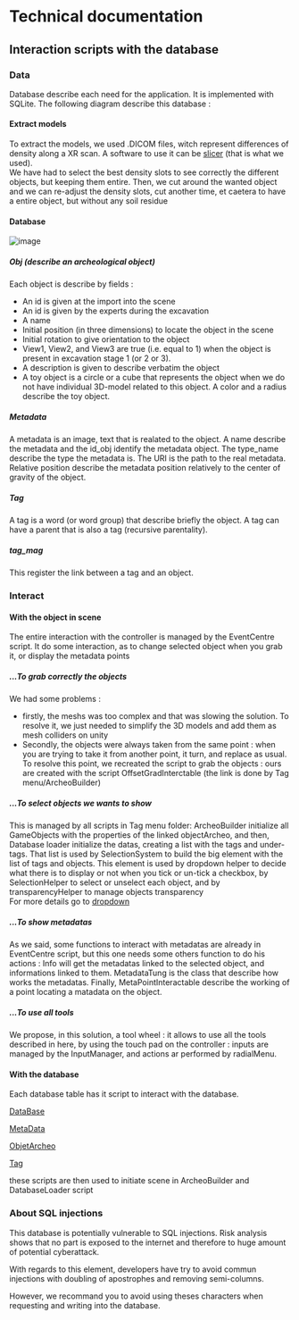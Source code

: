 # Technical documentation

## Interaction scripts with the database

### Data

Database describe each need for the application. It is implemented with SQLite. The following diagram describe this database : 

#### Extract models
To extract the models, we used .DICOM files, witch represent differences of density along a XR scan. A software to use it can be [slicer](https://www.slicer.org/) (that is what we used).</br>
We have had to select the best density slots to see correctly the different objects, but keeping them entire. Then, we cut around the wanted object and we can re-adjust the density slots, cut another time, et caetera to have a entire object, but without any soil residue

#### Database

![image](./img/db.png)

##### Obj (describe an archeological object)
Each object is describe by fields :
- An id is given at the import into the scene
- An id is given by the experts during the excavation
- A name
- Initial position (in three dimensions) to locate the object in the scene
- Initial rotation to give orientation to the object
- View1, View2, and View3 are true (i.e. equal to 1) when the object is present in excavation stage 1 (or 2 or 3).
- A description is given to describe verbatim the object
- A toy object is a circle or a cube that represents the object when we do not have individual 3D-model related to this object. A color and a radius describe the toy object.

##### Metadata
A metadata is an image, text that is realated to the object. A name describe the metadata and the id_obj identify the metadata object. The type_name describe the type the metadata is. The URI is the path to the real metadata. Relative position describe the metadata position relatively to the center of gravity of the object.

##### Tag
A tag is a word (or word group) that describe briefly the object. A tag can have a parent that is also a tag (recursive parentality).

##### tag_mag
This register the link between a tag and an object.

### Interact

#### With the object in scene
The entire interaction with the controller is managed by the EventCentre script. It do some interaction, as to change selected object when you grab it, or display the metadata points 

##### ...To grab correctly the objects
We had some problems : 
* firstly, the meshs was too complex and that was slowing the solution. To resolve it, we just needed to simplify the 3D models and add them as mesh colliders on unity
* Secondly, the objects were always taken from the same point : when you are trying to take it from another point, it turn, and replace as usual. To resolve this point, we recreated the script to grab the objects : ours are created with the script OffsetGradInterctable (the link is done by Tag menu/ArcheoBuilder) 

##### ...To select objects we wants to show

This is managed by all scripts in Tag menu folder: ArcheoBuilder initialize all GameObjects with the properties of the linked objectArcheo, and then, Database loader initialize the datas, creating a list with the tags and under-tags. That list is used by SelectionSystem to build the big element with the list of tags and objects. This element is used by dropdown helper to decide what there is to display or not when you tick or un-tick a checkbox, by SelectionHelper to select or unselect each object, and by transparencyHelper to manage objects transparency 
</br>For more details go to [dropdown](./docs_classes/dropdown.md)

##### ...To show metadatas

As we said, some functions to interact with metadatas are already in EventCentre script, but this one needs some others function to do his actions : Info will get the metadatas linked to the selected object, and informations linked to them. MetadataTung is the class that describe how works the metadatas. Finally, MetaPointInteractable describe the working of a point locating a matadata on the object.

##### ...To use all tools
We propose, in this solution, a tool wheel : it allows to use all the tools described in here, by using the touch pad on the controller : inputs are managed by the InputManager, and actions ar performed by radialMenu. 

#### With the database

Each database table has it script to interact with the database.

[DataBase](./docs_classes/database.md)

[MetaData](./docs_classes/metadata.md)

[ObjetArcheo](./docs_classes/objetarcheo.md)

[Tag](./docs_classes/tag.md)

these scripts are then used to initiate scene in ArcheoBuilder and DatabaseLoader script

### About SQL injections
This database is potentially vulnerable to SQL injections. Risk analysis shows that no part is exposed to the internet and therefore to huge amount of potential cyberattack.

With regards to this element, developers have try to avoid commun injections with doubling of apostrophes and removing semi-columns.

However, we recommand you to avoid using theses characters when requesting and writing into the database.